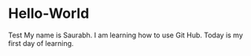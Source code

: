 # Hello-World
Test
My name is Saurabh. I am learning how to use Git Hub.
Today is my first day of learning.
